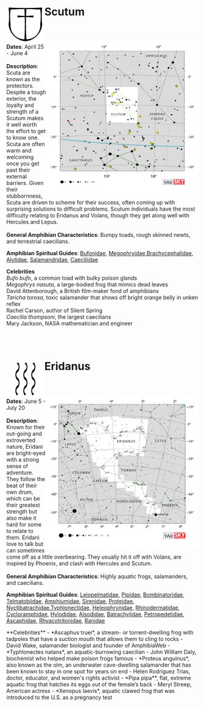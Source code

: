 <h1><p> Scutum <img align="left" width="100" valign="middle" halign="middle" height="100" src="constellations/Scutum_sign.png"> </p></h1><br />
<p width="300" height="300"> <img align="right" width="400" height="400" src="constellations/Scutum.png"/> 
  <b>Dates</b>: April 25 - June 4  <br /> <br /> 
  <b>Description</b>: Scuta are known as the protectors. Despite a tough exterior, the loyalty and strength of a Scutum makes it well worth the effort to get to know one. Scuta are often warm and welcoming once you get past their external barriers. Given their stubbornness, Scuta are driven to scheme for their success, often coming up with surprising solutions to difficult problems. Scutum individuals have the most difficulty relating to Eridanus and Volans, though they get along well with Hercules and Lepus. <br /><br /> 
  <b>General Amphibian Characteristics</b>: Bumpy toads, rough skinned newts, and terrestrial caecilians.<br />


<p><b>Amphibian Spiritual Guides</b>:
   <a href="https://amphibiaweb.org/lists/Bufonidae.shtml">Bufonidae</a>, <a href="https://amphibiaweb.org/lists/Megophryidae.shtml">Megophryidae</a>,<a href="https://amphibiaweb.org/lists/Brachycephalidae.shtml">Brachycephalidae</a>, <a href="https://amphibiaweb.org/lists/Alytidae.shtml">Alytidae</a>, <a href="https://amphibiaweb.org/lists/Salamandridae.shtml">Salamandridae</a>, <a href="https://amphibiaweb.org/lists/Caeciliidae.shtml">Caeciliidae</a>
</p> 
  <b>Celebrities</b><br />
  <i>Bufo bufo</i>, a common toad with bulky poison glands<br /> 
  <i>Megophrys nasuta</i>, a large-bodied frog that mimics dead leaves <br /> 
  David Attenborough, a British film-maker fond of amphibians<br /> 
  <i>Taricha torosa</i>, toxic salamander that shows off bright orange belly in unken reflex<br /> 
  Rachel Carson, author of Silent Spring<br />
  <i>Caecilia thompsoni</i>, the largest caecilians<br /> 
  Mary Jackson, NASA mathematician and engineer  </p> 
  <p><br /> <br />

  
  
<h1><p align="left" width="100" height="100"> Eridanus <img align="left" valign="middle" width="100" height="100" src="constellations/Eridanus_sign.png"> </p></h1><br />
<p width="300" height="300"> <img align="right" width="400" height="400" src="constellations/Eridanus.png"/> 
  <b>Dates</b>: June 5 - July 20  <br /> <br /> 
  <b>Description</b>: Known for their out-going and extroverted nature, Eridani are bright-eyed with a strong sense of adventure. They follow the beat of their own drum, which can be their greatest strength but also make it hard for some to relate to them. Eridani love to talk but can sometimes come off as a little overbearing. They usually hit it off with Volans, are inspired by Phoenix, and clash with Hercules and Scutum.  <br /><br /> 
  <b>General Amphibian Characteristics</b>:  Highly aquatic frogs, salamanders, and caecilians.<br />

<p><b>Amphibian Spiritual Guides</b>:
   <a href="https://amphibiaweb.org/lists/Leiopelmatidae.shtml">Leiopelmatidae</a>, <a href="https://amphibiaweb.org/lists/Pipidae.shtml">Pipidae</a>, <a href="https://amphibiaweb.org/lists/Bombinatoridae.shtml">Bombinatoridae</a>, <a href="https://amphibiaweb.org/lists/Telmatobiidae.shtml">Telmatobiidae</a>, <a href="https://amphibiaweb.org/lists/Amphiumidae.shtml">Amphiumidae</a>, <a href="https://amphibiaweb.org/lists/Sirenidae.shtml">Sirenidae</a>, <a href="https://amphibiaweb.org/lists/Proteidae.shtml">Proteidae</a>, <a href="https://amphibiaweb.org/lists/Nyctibatrachidae.shtml">Nyctibatrachidae</a>,<a href="https://amphibiaweb.org/lists/Typhlonectidae.shtml">Typhlonectidae</a>, <a href="https://amphibiaweb.org/lists/Heleophrynidae.shtml">Heleophrynidae</a>, <a href="https://amphibiaweb.org/lists/Rhinodermatidae.shtml">Rhinodermatidae</a>, <a href="https://amphibiaweb.org/lists/Cycloramphidae.shtml">Cycloramphidae</a>, <a href="https://amphibiaweb.org/lists/Hylodidae.shtml">Hylodidae</a>, <a href="https://amphibiaweb.org/lists/Alsodidae.shtml">Alsodidae</a>, <a href="https://amphibiaweb.org/lists/Batrachylidae.shtml">Batrachylidae</a>, <a href="https://amphibiaweb.org/lists/Petropedetidae.shtml">Petropedetidae</a>, <a href="https://amphibiaweb.org/lists/Ascaphidae.shtml">Ascaphidae</a>, <a href="https://amphibiaweb.org/lists/Rhyacotritonidae.shtml">Rhyacotritonidae</a>, <a href="https://amphibiaweb.org/lists/Ranidae.shtml">Ranidae</a>
</p> 
**Celebrities**  
 - *Ascaphus truei*, a stream- or torrent-dwelling frog with tadpoles that have a suction mouth that allows them to cling to rocks  
 - David Wake, salamander biologist and founder of AmphibiaWeb  
 - *Typhlonectes natans*, an aquatic-burrowing caecilian  
 - John William Daly, biochemist who helped make poison frogs famous  
 - *Proteus anguinus*, also known as the olm, an underwater cave-dwelling salamander that has been known to stay in one spot for years on end  
 - Helen Rodríguez Trías, doctor, educator, and women's rights activist  
 - *Pipa pipa**, flat, extreme aquatic frog that hatches its eggs out of the female’s back  
 - Meryl Streep, American actress  
 - *Xenopus laevis*, aquatic clawed frog that was introduced to the U.S. as a pregnancy test  


